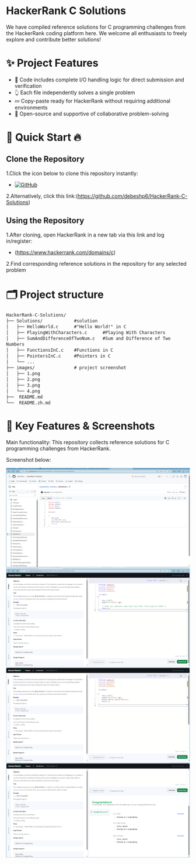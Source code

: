 # HackerRank C Solutions

We have compiled reference solutions for C programming challenges from the HackerRank coding platform here. We welcome all enthusiasts to freely explore and contribute better solutions!

# ✨ Project Features

- 👏 Code includes complete I/O handling logic for direct submission and verification
- 👆 Each file independently solves a single problem
- 💤 Copy-paste ready for HackerRank without requiring additional environments
- 💓 Open-source and supportive of collaborative problem-solving

# 🚀 Quick Start 🔥

## Clone the Repository

1.Click the icon below to clone this repository instantly:
- [![GitHub](https://img.shields.io/badge/-GitHub-black?style=flat-square&logo=github&logoColor=white)](https://github.com/debeshp6/HackerRank-C-Solutions)

2.Alternatively, click this link:(https://github.com/debeshp6/HackerRank-C-Solutions)

## Using the Repository

1.After cloning, open HackerRank in a new tab via this link and log in/register:
- (https://www.hackerrank.com/domains/c)

2.Find corresponding reference solutions in the repository for any selected problem

# 🗂️ Project structure     <!-- by 赵陈 -->

```
HackerRank-C-Solutions/
├── Solutions/            #solution
│   ├── HelloWorld.c      #"Hello World!" in C
│   ├── PlayingWithCharacters.c      #Playing With Characters
│   ├── SumAndDifferenceOfTwoNum.c   #Sum and Difference of Two Numbers
│   ├── FunctionsInC.c    #Functions in C
│   ├── PointersInC.c     #Pointers in C
│   └── ...
├── images/               # project screenshot
│   ├── 1.png             
│   ├── 2.png
│   ├── 3.png
│   └── 4.png              
├──  README.md
└──  README.zh.md
```

# 🎉 Key Features & Screenshots

‌Main functionality‌: This repository collects reference solutions for C programming challenges from HackerRank.

‌Screenshot below‌:     <!-- by 赵陈 -->

![project interface screenshot](images/1.png)
![project interface screenshot](images/2.png)
![project interface screenshot](images/3.png)
![project interface screenshot](images/4.png)

<!-- by 黄俊榆 -->